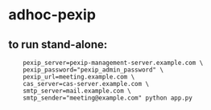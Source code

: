 # adhoc-pexip
## to run stand-alone:
```
	pexip_server=pexip-management-server.example.com \
	pexip_password="pexip_admin_password" \
	pexip_url=meeting.example.com \
	cas_server=cas-server.example.com \
	smtp_server=mail.example.com \
	smtp_sender="meeting@example.com" python app.py
```
